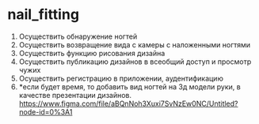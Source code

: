 # nail_fitting
1) Осуществить обнаружение ногтей
2) Осуществить возвращение вида с камеры с наложенными ногтями
3) Осуществить функцию рисования дизайна
4) Осуществить публикацию дизайнов в всеобщий доступ и просмотр чужих
5) Осуществить регистрацию в приложении, аудентификацию
6) *если будет время, то добавить вид ногтей на 3д модели руки, в качестве презентации дизайнов.
 https://www.figma.com/file/aBQnNoh3Xuxi7SvNzEw0NC/Untitled?node-id=0%3A1
